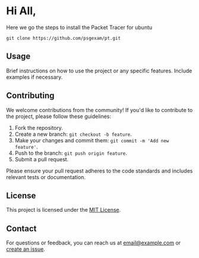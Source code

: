# Hi All,

Here we go the steps to install the Packet Tracer for ubuntu

`git clone https://github.com/psgexam/pt.git`

## Usage

Brief instructions on how to use the project or any specific features. Include examples if necessary.

## Contributing

We welcome contributions from the community! If you'd like to contribute to the project, please follow these guidelines:

1. Fork the repository.
2. Create a new branch: `git checkout -b feature`.
3. Make your changes and commit them: `git commit -m 'Add new feature'`.
4. Push to the branch: `git push origin feature`.
5. Submit a pull request.

Please ensure your pull request adheres to the code standards and includes relevant tests or documentation.

## License

This project is licensed under the [MIT License](LICENSE).

## Contact

For questions or feedback, you can reach us at [email@example.com](mailto:email@example.com) or [create an issue](https://github.com/username/repository/issues).

